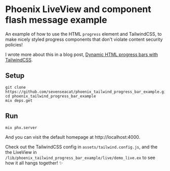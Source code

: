 # Phoenix LiveView and component flash message example

An example of how to use the HTML `progress` element and TailwindCSS, to make nicely styled progress components that don't violate content security policies!

I wrote more about this in a blog post, [Dynamic HTML progress bars with TailwindCSS](https://sevenseacat.net/posts/2024/dynamic-html-progress-bars-with-tailwindcss/).

## Setup

```
git clone https://github.com/sevenseacat/phoenix_tailwind_progress_bar_example.git
cd phoenix_tailwind_progress_bar_example
mix deps.get
```

## Run

```
mix phx.server
```

And you can visit the default homepage at http://localhost:4000.

Check out the TailwindCSS config in `assets/tailwind.config.js`, and the the LiveView in `/lib/phoenix_tailwind_progress_bar_example/live/demo_live.ex` to see how it all hangs together! ✨

